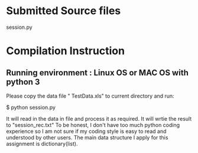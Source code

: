 # Submitted Source files

session.py

# Compilation Instruction

## Running environment : Linux OS or MAC OS with python 3


Please copy the data file " TestData.xls" to current directory and run:

$ python session.py

It will read in the data in file and process it as required. It will wrtie the result to "session_rec.txt"
To be honest, I don't have too much python coding experience so I am not sure if my coding style is easy to read and understood by other users.
The main data structure I apply for this assignment is dictionary(list).
